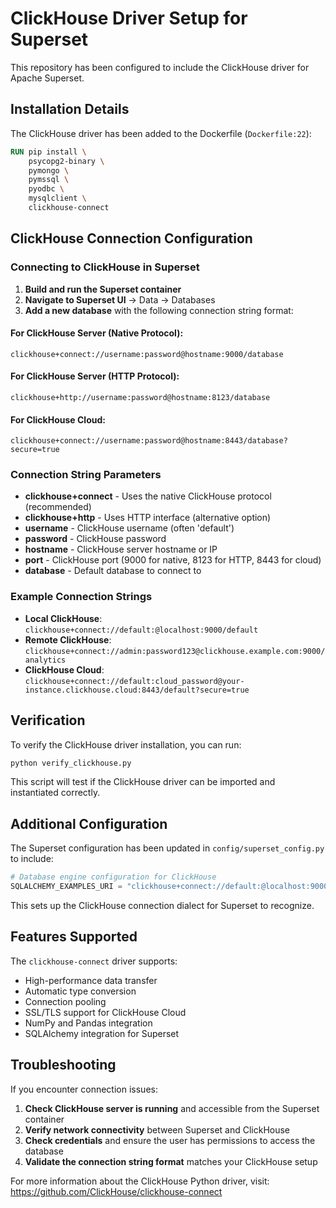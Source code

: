 # ClickHouse Driver Setup for Superset

This repository has been configured to include the ClickHouse driver for Apache Superset.

## Installation Details

The ClickHouse driver has been added to the Dockerfile (`Dockerfile:22`):

```dockerfile
RUN pip install \
    psycopg2-binary \
    pymongo \
    pymssql \
    pyodbc \
    mysqlclient \
    clickhouse-connect
```

## ClickHouse Connection Configuration

### Connecting to ClickHouse in Superset

1. **Build and run the Superset container**
2. **Navigate to Superset UI** → Data → Databases
3. **Add a new database** with the following connection string format:

#### For ClickHouse Server (Native Protocol):
```
clickhouse+connect://username:password@hostname:9000/database
```

#### For ClickHouse Server (HTTP Protocol):
```
clickhouse+http://username:password@hostname:8123/database
```

#### For ClickHouse Cloud:
```
clickhouse+connect://username:password@hostname:8443/database?secure=true
```

### Connection String Parameters

- **clickhouse+connect** - Uses the native ClickHouse protocol (recommended)
- **clickhouse+http** - Uses HTTP interface (alternative option)
- **username** - ClickHouse username (often 'default')
- **password** - ClickHouse password
- **hostname** - ClickHouse server hostname or IP
- **port** - ClickHouse port (9000 for native, 8123 for HTTP, 8443 for cloud)
- **database** - Default database to connect to

### Example Connection Strings

- **Local ClickHouse**: `clickhouse+connect://default:@localhost:9000/default`
- **Remote ClickHouse**: `clickhouse+connect://admin:password123@clickhouse.example.com:9000/analytics`
- **ClickHouse Cloud**: `clickhouse+connect://default:cloud_password@your-instance.clickhouse.cloud:8443/default?secure=true`

## Verification

To verify the ClickHouse driver installation, you can run:

```bash
python verify_clickhouse.py
```

This script will test if the ClickHouse driver can be imported and instantiated correctly.

## Additional Configuration

The Superset configuration has been updated in `config/superset_config.py` to include:

```python
# Database engine configuration for ClickHouse
SQLALCHEMY_EXAMPLES_URI = "clickhouse+connect://default:@localhost:9000/default"
```

This sets up the ClickHouse connection dialect for Superset to recognize.

## Features Supported

The `clickhouse-connect` driver supports:

- High-performance data transfer
- Automatic type conversion
- Connection pooling
- SSL/TLS support for ClickHouse Cloud
- NumPy and Pandas integration
- SQLAlchemy integration for Superset

## Troubleshooting

If you encounter connection issues:

1. **Check ClickHouse server is running** and accessible from the Superset container
2. **Verify network connectivity** between Superset and ClickHouse
3. **Check credentials** and ensure the user has permissions to access the database
4. **Validate the connection string format** matches your ClickHouse setup

For more information about the ClickHouse Python driver, visit:
https://github.com/ClickHouse/clickhouse-connect